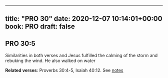 
---
title: "PRO 30"
date: 2020-12-07 10:14:01+00:00
book: PRO
draft: false
---

## PRO 30:5

Similarities in both verses and Jesus fulfilled the calming of the storm and rebuking the wind. He also walked on water

**Related verses**: Proverbs 30:4-5, Isaiah 40:12. See [notes](https://my.bible.com/notes/3579251615163211855)

